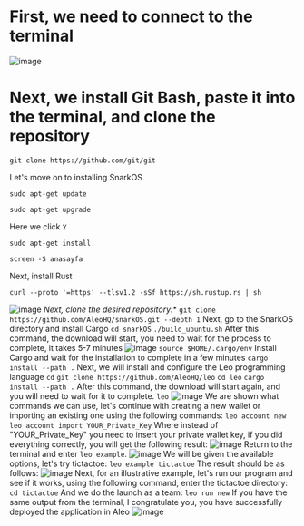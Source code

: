 # First, we need to connect to the terminal
![image](https://github.com/AntonMatveychuk/Leo-Developer-Toolkit/assets/101927107/ce743481-5f39-4cc0-9a58-19755c2ee941)

# Next, we install Git Bash, paste it into the terminal, and clone the repository
```
git clone https://github.com/git/git
```
Let's move on to installing SnarkOS
```
sudo apt-get update
```
```
sudo apt-get upgrade
```

Here we click `Y`
```
sudo apt-get install
```
```
screen -S anasayfa
```

Next, install Rust
```
curl --proto '=https' --tlsv1.2 -sSf https://sh.rustup.rs | sh
```
![image](https://github.com/AntonMatveychuk/Leo-Developer-Toolkit/assets/101927107/997fe54b-2e2b-4979-973f-fcd541bdc757)
*Next, clone the desired repository:**
`git clone https://github.com/AleoHQ/snarkOS.git --depth 1`
Next, go to the SnarkOS directory and install Cargo
`cd snarkOS`
`./build_ubuntu.sh`
After this command, the download will start, you need to wait for the process to complete, it takes 5-7 minutes
![image](https://github.com/AntonMatveychuk/Leo-Developer-Toolkit/assets/101927107/928f9106-3bc8-463a-9140-8bfd29d8fb7d)
`source $HOME/.cargo/env`
Install Cargo and wait for the installation to complete in a few minutes
`cargo install --path .`
Next, we will install and configure the Leo programming language
`cd`
`git clone https://github.com/AleoHQ/leo`
`cd leo`
`cargo install --path .`
After this command, the download will start again, and you will need to wait for it to complete.
`leo`
![image](https://github.com/AntonMatveychuk/Leo-Developer-Toolkit/assets/101927107/2d6896a1-51e2-4088-96d3-cdd3d879c0f5)
We are shown what commands we can use, let's continue with creating a new wallet or importing an existing one using the following commands:
`leo account new`
`leo account import YOUR_Private_Key`
Where instead of "YOUR_Private_Key" you need to insert your private wallet key, if you did everything correctly, you will get the following result:
![image](https://github.com/AntonMatveychuk/Leo-Developer-Toolkit/assets/101927107/82e1168d-ff32-4a11-b3b4-09028cded1d4)
Return to the terminal and enter `leo example`.
![image](https://github.com/AntonMatveychuk/Leo-Developer-Toolkit/assets/101927107/5e1a2d10-5dd2-4a71-8ae4-b7f45475e7fc)
We will be given the available options, let's try tictactoe:
`leo example tictactoe`
The result should be as follows:
![image](https://github.com/AntonMatveychuk/Leo-Developer-Toolkit/assets/101927107/1e475b61-dfcb-4880-9354-c370e2332fcd)
Next, for an illustrative example, let's run our program and see if it works, using the following command, enter the tictactoe directory:
`cd tictactoe`
And we do the launch as a team:
`leo run new`
If you have the same output from the terminal, I congratulate you, you have successfully deployed the application in Aleo
![image](https://github.com/AntonMatveychuk/Leo-Developer-Toolkit/assets/101927107/72bf6959-3160-4b14-bfb2-bdc2c1634268)






